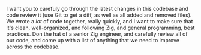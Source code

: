 I want you to carefuly go through the latest changes in this codebase and code review it (use Git to get a diff, as well as all added and removed files). We wrote a _lot_ of code together, really quickly, and I want to make sure that it's clean, well-organized, and following Zig, and general programming, best practices. Don the hat of a senior Zig engineer, and carefully review all of our code, and come up with a list of anything that we need to improve across the codebase.
